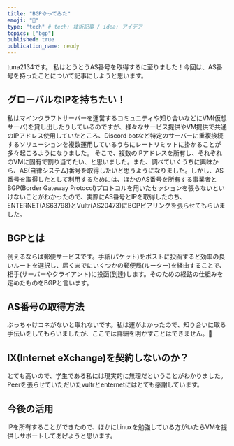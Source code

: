 ```yaml
---
title: "BGPやってみた"
emoji: "👏"
type: "tech" # tech: 技術記事 / idea: アイデア
topics: ["bgp"]
published: true
publication_name: neody
---
```


tuna2134です。
私はとうとうAS番号を取得するに至りました！今回は、AS番号を持ったことについて記事にしようと思います。

## グローバルなIPを持ちたい！
私はマインクラフトサーバーを運営するコミュニティや知り合いなどにVM(仮想サーバ)を貸し出したりしているのですが、様々なサービス提供やVM提供で共通のIPアドレス使用していたところ、Discord botなど特定のサーバーに重複接続するソリューションを複数運用しているうちにレートリミットに掛かることが多々起こるようになりました。
そこで、複数のIPアドレスを所有し、それぞれのVMに固有で割り当てたい、と思いました。また、調べていくうちに興味から、AS(自律システム)番号を取得したいと思うようになりました。しかし、AS番号を取得したとして利用するためには、ほかのAS番号を所有する事業者とBGP(Border Gateway Protocol)プロトコルを用いたセッションを張らないといけないことがわかったので、実際にAS番号とIPを取得したのち、ENTERNET(AS63798)とVultr(AS20473)にBGPピアリングを張らせてもらいました。

## BGPとは
例えるならば郵便サービスです。手紙(パケット)をポストに投函すると効率の良いルートを選択し、届くまでにいくつかの郵便局(ルーター)を経由することで、相手(サーバーやクライアント)に投函(到達)します。そのための経路の仕組みを定めたものをBGPと言います。

## AS番号の取得方法
ぶっちゃけコネがないと取れないです。私は運がよかったので、知り合いに取る手伝いをしてもらいましたが、ここでは詳細を明かすことはできません。🙏 

## IX(Internet eXchange)を契約しないのか？
とても高いので、学生である私には現実的に無理だということがわかりました。Peerを張らせていただいたvultrとenternetにはとても感謝しています。

## 今後の活用
IPを所有することができたので、ほかにLinuxを勉強している方がいたらVMを提供しサポートしてあげようと思います。
